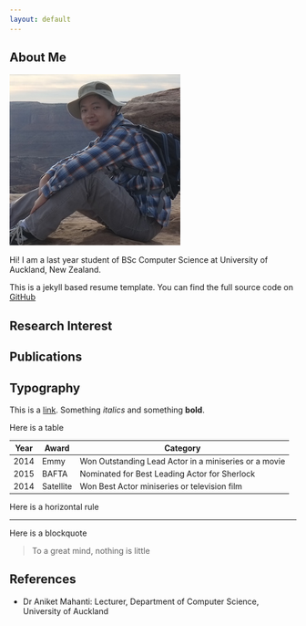```yaml
---
layout: default
---
```


## About Me

<img class="profile-picture" src="me.jpg">

Hi! I am a last year student of BSc Computer Science at University of Auckland, New Zealand.

This is a jekyll based resume template. You can find the full source code on [GitHub](https://github.com/hche608/hche608.github.io)

## Research Interest



## Publications



## Typography

This is a [link](http://google.com). Something *italics* and something **bold**.

Here is a table

Year | Award | Category
-----|-------|--------
2014 | Emmy  | Won Outstanding Lead Actor in a miniseries or a movie
2015 | BAFTA | Nominated for Best Leading Actor for Sherlock
2014 | Satellite | Won Best Actor miniseries or television film

Here is a horizontal rule

---

Here is a blockquote

> To a great mind, nothing is little

## References

* Dr Aniket Mahanti: Lecturer, Department of Computer Science, University of Auckland
